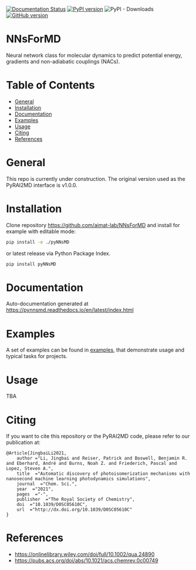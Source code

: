 [![Documentation Status](https://readthedocs.org/projects/pynnsmd/badge/?version=latest)](https://pynnsmd.readthedocs.io/en/latest/?badge=latest)
[![PyPI version](https://badge.fury.io/py/pyNNsMD.svg)](https://badge.fury.io/py/pyNNsMD)
![PyPI - Downloads](https://img.shields.io/pypi/dm/pyNNsMD)
[![GitHub version](https://badge.fury.io/gh/aimat-lab%2FNNsForMD.svg)](https://badge.fury.io/gh/aimat-lab%2FNNsForMD)

# NNsForMD

Neural network class for molecular dynamics to predict potential energy, gradients and non-adiabatic couplings (NACs).

# Table of Contents
* [General](#general)
* [Installation](#installation)
* [Documentation](#documentation)
* [Examples](#examples)
* [Usage](#usage)
* [Citing](#citing)
* [References](#references)

<a name="general"></a>
# General
This repo is currently under construction. The original version used as the PyRAI2MD interface is v1.0.0.



<a name="installation"></a>
# Installation

Clone repository https://github.com/aimat-lab/NNsForMD and install for example with editable mode:

```bash
pip install -e ./pyNNsMD
```
or latest release via Python Package Index.

```bash
pip install pyNNsMD
```

<a name="documentation"></a>
# Documentation

Auto-documentation generated at https://pynnsmd.readthedocs.io/en/latest/index.html

<a name="examples"></a>
# Examples

A set of examples can be found in [examples](examples), that demonstrate usage and typical tasks for projects.

<a name="usage"></a>
# Usage
TBA

<a name="citing"></a>
# Citing

If you want to cite this repository or the PyRAI2MD code, please refer to our publication at:
```
@Article{JingbaiLi2021,
    author ="Li, Jingbai and Reiser, Patrick and Boswell, Benjamin R. and Eberhard, André and Burns, Noah Z. and Friederich, Pascal and Lopez, Steven A.",
    title  ="Automatic discovery of photoisomerization mechanisms with nanosecond machine learning photodynamics simulations",
    journal  ="Chem. Sci.",
    year  ="2021",
    pages  ="-",
    publisher  ="The Royal Society of Chemistry",
    doi  ="10.1039/D0SC05610C",
    url  ="http://dx.doi.org/10.1039/D0SC05610C"
}
```

<a name="references"></a>
# References

* https://onlinelibrary.wiley.com/doi/full/10.1002/qua.24890
* https://pubs.acs.org/doi/abs/10.1021/acs.chemrev.0c00749